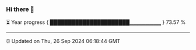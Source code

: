 ### Hi there 👋

⏳ Year progress { ██████████████████████▁▁▁▁▁▁▁▁ } 73.57 %

---

⏰ Updated on Thu, 26 Sep 2024 06:18:44 GMT

